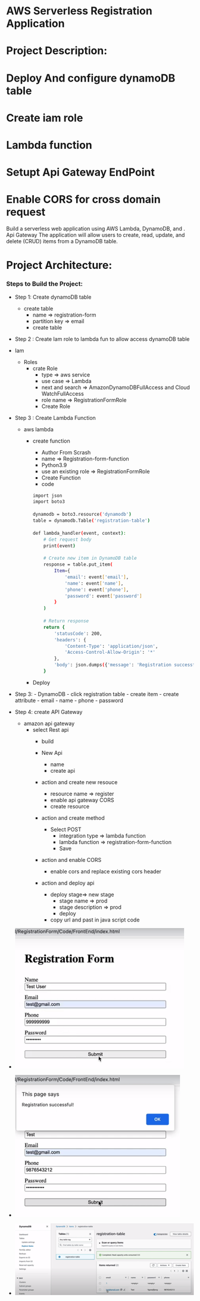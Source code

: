# AWS Serverless Registration Application 

# Project Description:
#   Deploy And configure dynamoDB table
#   Create iam role
#   Lambda function
#   Setupt Api Gateway EndPoint
#   Enable CORS for cross domain request

Build a serverless web application using AWS Lambda, DynamoDB, and . Api Gateway
The application will allow users to create, read, update, and delete (CRUD) items from a DynamoDB table.

# Project Architecture:



### Steps to Build the Project:

-   Step 1: Create dynamoDB table 
    -   create table
        -   name => registration-form
        -   partition key => email
        -   create table

-   Step 2 : Create Iam role to lambda fun to allow access dynamoDB table
-   Iam 
    -   Roles
        -   crate Role
            -   type => aws service
            -   use case => Lambda
            -   next and search => AmazonDynamoDBFullAccess   and Cloud WatchFullAccess
            -   role name => RegistrationFormRole
            -   Create Role

-   Step 3 : Create Lambda Function
    -   aws lambda
        -   create function
            -   Author From Scrash
            -   name => Registration-form-function
            -   Python3.9
            -   use an existing role => RegistrationFormRole
            -   Create Function
            - code

            ```bash
            import json
            import boto3

            dynamodb = boto3.resource('dynamodb')
            table = dynamodb.Table('registration-table')

            def lambda_handler(event, context):
                # Get request body
                print(event)

                # Create new item in DynamoDB table
                response = table.put_item(
                    Item={
                        'email': event['email'],
                        'name': event['name'],
                        'phone': event['phone'],
                        'password': event['password']
                    }
                )

                # Return response
                return {
                    'statusCode': 200,
                    'headers': {
                        'Content-Type': 'application/json',
                        'Access-Control-Allow-Origin': '*'
                    },
                    'body': json.dumps({'message': 'Registration successful'})
                }
            ```

        -   Deploy

-   Step 3: 
            -   DynamoDB
            -   click registration table
            -   create item
            -   create attribute
                -   email
                -   name
                -   phone
                -   password
-   Step 4: create API Gateway
    -   amazon api gateway
        -   select Rest api 
            -   build
            -   New Api
                -   name
                -   create api
            -   action and create new resouce
                -   resource name => register   
                - enable api gateway CORS
                - create resource
            - action and create method
                -   Select POST
                    -   integration type => lambda function
                    -   lambda function => registration-form-function
                    -   Save
            -   action and enable CORS
                -   enable cors and replace existing cors header
            
            -   action and deploy api 
                -   deploy stage=> new stage
                    -   stage name => prod
                    -   stage description => prod
                    -   deploy
                -   copy url and past in java script code 

-   ![alt](./images/Capture.PNG)

-   ![alt](./images/Capture2.PNG)

-   ![alt](./images/Capture3.PNG)